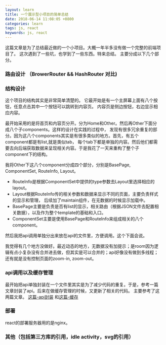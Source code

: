 ```yaml
---
layout: learn
title: 一个展示型小项目的简单总结
date: 2018-06-14 11:08:05 +0800
categories: learn
tags: js, react
keywords: js, react
---
```

这篇文章是为了总结最近做的一个小项目。大概一年半多没有做一个完整的前端项目了。
这次遇到了一些坑，也学到了一些东西。特来总结。
主要分成以下几个部分。

### 路由设计 （BrowerRouter && HashRouter 对比)
### 结构设计
这个项目的结构其实是非常简单清楚的。 它最开始是有一个主屏幕上面有八个按钮，任意点击其中一个按钮可以跳转到内容页。
内容页是侧边按钮，右边显示相应内容。

最开始采用的是将首页和内容页分开。分为Home和Other。然后再Other下面分成八个子components。这样的设计在实践的过程中，
发现有很多冗余重复的部分。因为这八个components其实是有很多类似的地方。首先，有五个component都是有list,就是类似tab，
每个tab下都是单独的内容。然后他们都需要去向后端获取数据来呈现相关内容。于是我花了一天来重构了整个子component下的结构。

我将Other下这八个component分成四个部分，分别是BasePage, ComponentSet, RouteInfo, Layout。

- RouteInfo是根据ComponentSet中提供的type参数去Layout里选择相应的layout。
-  Layout根据RouteInfo传的相关参数和数据来显示不同的页面，主要负责样式的显示和管理，
后续加了maintain组件，在无数据的时候显示加载中。
-  BasePage主要是负责是否有list的显示，相关路由（根据JSON文件去配置相关数据），以及作为整个template的基础和入口。
-  ComponentSet主要是使用BasePage和RouteInfo来组成相关的八个component。

然后我把api调用单独分出来放在api的文件里，方便调用。这个下面会说。

我觉得有几个地方没做好。最近动态的地方，无数据没有加提示；是room因为逻辑有点小复杂没有合并进去做，但其实是可以合并的；api好像没有做到多线程；还有就是没有控制页面的zoom-in, zoom-out。


### api调用以及缓存管理
最开始把api单独封装在一个文件里其实是为了减少代码的重复。于是，参考一篇文章封装了api。后来在做缓存管理的时候，又更新了相关的代码。
主要参考了这两篇文章。
[这篇-api封装](https://github.com/xiaohesong/ums/wiki/React%E5%B0%81%E8%A3%85Fetch%E8%8E%B7%E5%8F%96Api,-%E7%88%B6%E7%BB%84%E4%BB%B6%E4%B8%8E%E5%AD%90%E7%BB%84%E4%BB%B6%E7%9A%84%E9%80%9A%E8%AE%AF)
和[这篇-缓存](https://www.sitepoint.com/cache-fetched-ajax-requests/)

### 部署
react的部署服务器用的是nginx。
### 其他（包括第三方库的引用，idle activity，svg的引用）
